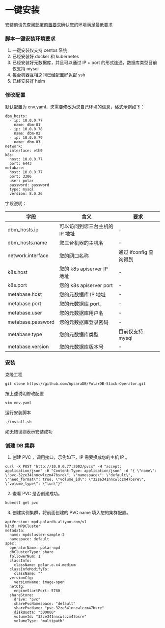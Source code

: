 # 一键安装

安装前请先查阅[部署前置要求](prerequest.md)确认您的环境满足最低要求

### 脚本一键安装环境要求
1. 一键安装仅支持 centos 系统
2. 已经安装好 docker 和 kubernetes
3. 已经安装好元数据库，并且可以通过 IP + port 的形式连通，数据库类型目前仅支持 mysql 
4. 每台机器互相之间已经配置好免密 ssh 
5. 已经安装好 helm

### 修改配置
默认配置为 env.yaml，您需要修改为您自己环境的信息，格式示例如下：
```
dbm_hosts:
  - ip: 10.0.0.77
    name: dbm-01
  - ip: 10.0.0.78
    name: dbm-02
  - ip: 10.0.0.79
    name: dbm-03
network:
  interface: eth0
k8s:
  host: 10.0.0.77
  port: 6443
metabase:
  host: 10.0.0.77
  port: 3306
  user: polar
  password: password
  type: mysql
  version: 8.0.26
```
字段说明：

| 字段 | 含义 | 要求 |
| --- | --- | --- |
| dbm_hosts.ip | 可以访问到您三台主机的 IP 地址 | - |
| dbm_hosts.name | 您三台机器的主机名 | - |
| network.interface | 您的网口名称 | 通过 ifconfig 查询得到 |
| k8s.host | 您的 k8s apiserver IP 地址 | - |
| k8s.port | 您的 k8s apiserver port | - |
| metabase.host | 您的元数据库 IP 地址 | - |
| metabase.port | 您的元数据库 port， | - |
| metabase.user | 您的元数据库用户名 | - |
| metabase.password | 您的元数据库登录密码 | - | 
| metabase.type | 您的元数据库类型 | 目前仅支持 mysql |
| metabase.version| 您的元数据库版本号 | - |

### 安装
克隆工程
```shell
git clone https://github.com/ApsaraDB/PolarDB-Stack-Operator.git
```
按上述说明修改配置 
```shell
vim env.yaml
```
运行安装脚本
```shell
./install.sh
```
如无错误则表示安装成功

### 创建 DB 集群

1. 创建 PVC ，调用接口，示例如下，IP 需要换成您的主机 IP 。

```shell
curl -X POST "http://10.0.0.77:2002/pvcs" -H "accept: application/json" -H "Content-Type: application/json" -d "{ \"name\": \"pvc-32ze341nncwlczm47bsre\", \"namespace\": \"default\", \"need_format\": true, \"volume_id\": \"32ze341nncwlczm47bsre\", \"volume_type\": \"lun\"}"
```

2. 查看 PVC 是否创建成功。

```plain
kubectl get pvc 
```

3. 创建实例集群，将前面创建的 PVC name 填入您的集群配置。

```shell
apiVersion: mpd.polardb.aliyun.com/v1
kind: MPDCluster
metadata:
  name: mpdcluster-sample-2
  namespace: default
spec:
  operatorName: polar-mpd
  dbClusterType: share
  followerNum: 1
  classInfo:
    className: polar.o.x4.medium
  classInfoModifyTo:
    className: ""
  versionCfg:
    versionName: image-open
  netCfg:
    engineStartPort: 5780
  shareStore:
    drive: "pvc"
    sharePvcNamespace: "default"
    sharePvcName: "pvc-32ze341nncwlczm47bsre"
    diskQuota: "300000"
    volumeId: "32ze341nncwlczm47bsre"
    volumeType: "multipath"
```
